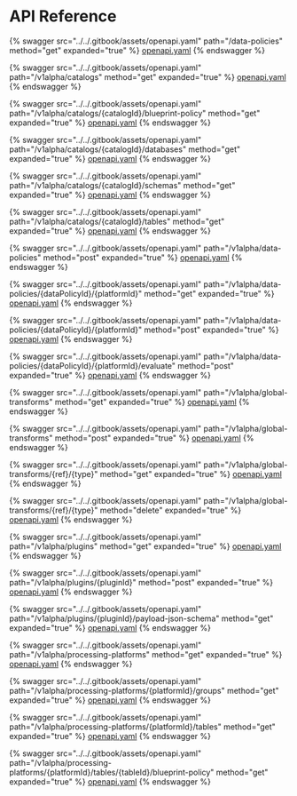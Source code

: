 # API Reference

{% swagger src="../../.gitbook/assets/openapi.yaml" path="/data-policies" method="get" expanded="true" %}
[openapi.yaml](../../.gitbook/assets/openapi.yaml)
{% endswagger %}

{% swagger src="../../.gitbook/assets/openapi.yaml" path="/v1alpha/catalogs" method="get" expanded="true" %}
[openapi.yaml](../../.gitbook/assets/openapi.yaml)
{% endswagger %}

{% swagger src="../../.gitbook/assets/openapi.yaml" path="/v1alpha/catalogs/{catalogId}/blueprint-policy" method="get" expanded="true" %}
[openapi.yaml](../../.gitbook/assets/openapi.yaml)
{% endswagger %}

{% swagger src="../../.gitbook/assets/openapi.yaml" path="/v1alpha/catalogs/{catalogId}/databases" method="get" expanded="true" %}
[openapi.yaml](../../.gitbook/assets/openapi.yaml)
{% endswagger %}

{% swagger src="../../.gitbook/assets/openapi.yaml" path="/v1alpha/catalogs/{catalogId}/schemas" method="get" expanded="true" %}
[openapi.yaml](../../.gitbook/assets/openapi.yaml)
{% endswagger %}

{% swagger src="../../.gitbook/assets/openapi.yaml" path="/v1alpha/catalogs/{catalogId}/tables" method="get" expanded="true" %}
[openapi.yaml](../../.gitbook/assets/openapi.yaml)
{% endswagger %}

{% swagger src="../../.gitbook/assets/openapi.yaml" path="/v1alpha/data-policies" method="post" expanded="true" %}
[openapi.yaml](../../.gitbook/assets/openapi.yaml)
{% endswagger %}

{% swagger src="../../.gitbook/assets/openapi.yaml" path="/v1alpha/data-policies/{dataPolicyId}/{platformId}" method="get" expanded="true" %}
[openapi.yaml](../../.gitbook/assets/openapi.yaml)
{% endswagger %}

{% swagger src="../../.gitbook/assets/openapi.yaml" path="/v1alpha/data-policies/{dataPolicyId}/{platformId}" method="post" expanded="true" %}
[openapi.yaml](../../.gitbook/assets/openapi.yaml)
{% endswagger %}

{% swagger src="../../.gitbook/assets/openapi.yaml" path="/v1alpha/data-policies/{dataPolicyId}/{platformId}/evaluate" method="post" expanded="true" %}
[openapi.yaml](../../.gitbook/assets/openapi.yaml)
{% endswagger %}

{% swagger src="../../.gitbook/assets/openapi.yaml" path="/v1alpha/global-transforms" method="get" expanded="true" %}
[openapi.yaml](../../.gitbook/assets/openapi.yaml)
{% endswagger %}

{% swagger src="../../.gitbook/assets/openapi.yaml" path="/v1alpha/global-transforms" method="post" expanded="true" %}
[openapi.yaml](../../.gitbook/assets/openapi.yaml)
{% endswagger %}

{% swagger src="../../.gitbook/assets/openapi.yaml" path="/v1alpha/global-transforms/{ref}/{type}" method="get" expanded="true" %}
[openapi.yaml](../../.gitbook/assets/openapi.yaml)
{% endswagger %}

{% swagger src="../../.gitbook/assets/openapi.yaml" path="/v1alpha/global-transforms/{ref}/{type}" method="delete" expanded="true" %}
[openapi.yaml](../../.gitbook/assets/openapi.yaml)
{% endswagger %}

{% swagger src="../../.gitbook/assets/openapi.yaml" path="/v1alpha/plugins" method="get" expanded="true" %}
[openapi.yaml](../../.gitbook/assets/openapi.yaml)
{% endswagger %}

{% swagger src="../../.gitbook/assets/openapi.yaml" path="/v1alpha/plugins/{pluginId}" method="post" expanded="true" %}
[openapi.yaml](../../.gitbook/assets/openapi.yaml)
{% endswagger %}

{% swagger src="../../.gitbook/assets/openapi.yaml" path="/v1alpha/plugins/{pluginId}/payload-json-schema" method="get" expanded="true" %}
[openapi.yaml](../../.gitbook/assets/openapi.yaml)
{% endswagger %}

{% swagger src="../../.gitbook/assets/openapi.yaml" path="/v1alpha/processing-platforms" method="get" expanded="true" %}
[openapi.yaml](../../.gitbook/assets/openapi.yaml)
{% endswagger %}

{% swagger src="../../.gitbook/assets/openapi.yaml" path="/v1alpha/processing-platforms/{platformId}/groups" method="get" expanded="true" %}
[openapi.yaml](../../.gitbook/assets/openapi.yaml)
{% endswagger %}

{% swagger src="../../.gitbook/assets/openapi.yaml" path="/v1alpha/processing-platforms/{platformId}/tables" method="get" expanded="true" %}
[openapi.yaml](../../.gitbook/assets/openapi.yaml)
{% endswagger %}

{% swagger src="../../.gitbook/assets/openapi.yaml" path="/v1alpha/processing-platforms/{platformId}/tables/{tableId}/blueprint-policy" method="get" expanded="true" %}
[openapi.yaml](../../.gitbook/assets/openapi.yaml)
{% endswagger %}